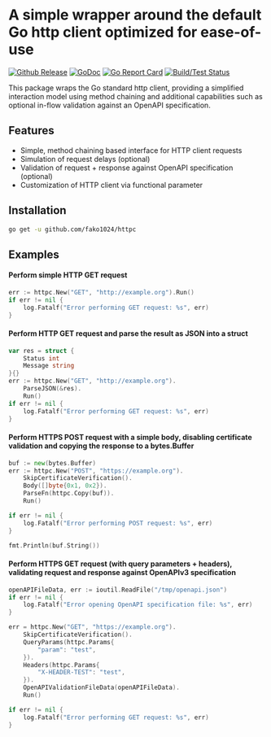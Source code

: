 # A simple wrapper around the default Go http client optimized for ease-of-use

[![Github Release](https://img.shields.io/github/release/fako1024/httpc.svg)](https://github.com/fako1024/httpc/releases)
[![GoDoc](https://godoc.org/github.com/fako1024/httpc?status.svg)](https://godoc.org/github.com/fako1024/httpc/)
[![Go Report Card](https://goreportcard.com/badge/github.com/fako1024/httpc)](https://goreportcard.com/report/github.com/fako1024/httpc)
[![Build/Test Status](https://github.com/fako1024/httpc/workflows/Go/badge.svg)](https://github.com/fako1024/httpc/actions?query=workflow%3AGo)

This package wraps the Go standard http client, providing a simplified interaction model using method chaining and additional capabilities such as optional in-flow validation against an OpenAPI specification.

## Features
- Simple, method chaining based interface for HTTP client requests
- Simulation of request delays (optional)
- Validation of request + response against OpenAPI specification (optional)
- Customization of HTTP client via functional parameter

## Installation
```bash
go get -u github.com/fako1024/httpc
```

## Examples
#### Perform simple HTTP GET request
```go
err := httpc.New("GET", "http://example.org").Run()
if err != nil {
	log.Fatalf("Error performing GET request: %s", err)
}
```

#### Perform HTTP GET request and parse the result as JSON into a struct
```go
var res = struct {
	Status int
	Message string
}{}
err := httpc.New("GET", "http://example.org").
	ParseJSON(&res).
	Run()
if err != nil {
	log.Fatalf("Error performing GET request: %s", err)
}
```

#### Perform HTTPS POST request with a simple body, disabling certificate validation and copying the response to a bytes.Buffer
```go
buf := new(bytes.Buffer)
err := httpc.New("POST", "https://example.org").
	SkipCertificateVerification().
    Body([]byte{0x1, 0x2}).
    ParseFn(httpc.Copy(buf)).
	Run()

if err != nil {
    log.Fatalf("Error performing POST request: %s", err)
}

fmt.Println(buf.String())
```

#### Perform HTTPS GET request (with query parameters + headers), validating request and response against OpenAPIv3 specification
```go
openAPIFileData, err := ioutil.ReadFile("/tmp/openapi.json")
if err != nil {
	log.Fatalf("Error opening OpenAPI specification file: %s", err)
}

err = httpc.New("GET", "https://example.org").
	SkipCertificateVerification().
	QueryParams(httpc.Params{
		"param": "test",
	}).
	Headers(httpc.Params{
		"X-HEADER-TEST": "test",
	}).
	OpenAPIValidationFileData(openAPIFileData).
	Run()

if err != nil {
	log.Fatalf("Error performing GET request: %s", err)
}
```
